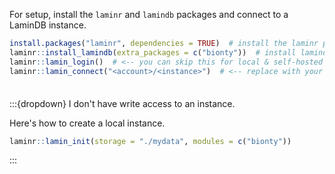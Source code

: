 For setup, install the `laminr` and `lamindb` packages and connect to a LaminDB instance.

```R
install.packages("laminr", dependencies = TRUE)  # install the laminr package from CRAN
laminr::install_lamindb(extra_packages = c("bionty"))  # install lamindb & bionty for use via reticulate
laminr::lamin_login()  # <-- you can skip this for local & self-hosted instances
laminr::lamin_connect("<account>/<instance>")  # <-- replace with your instance
```

<div style="height: 0.5em;"></div>

:::{dropdown} I don't have write access to an instance.

Here's how to create a local instance.

```R
laminr::lamin_init(storage = "./mydata", modules = c("bionty"))
```

:::
